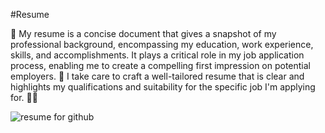 #Resume

📄 My resume is a concise document that gives a snapshot of my professional background, encompassing my education, work experience, skills, and accomplishments. It plays a critical role in my job application process, enabling me to create a compelling first impression on potential employers. 💼 I take care to craft a well-tailored resume that is clear and highlights my qualifications and suitability for the specific job I'm applying for. 👔🌟

![resume for github](https://github.com/ambarmishraa/Resume/assets/119369782/80281e9c-4eb6-4d07-8e71-de16dc58a20f)

